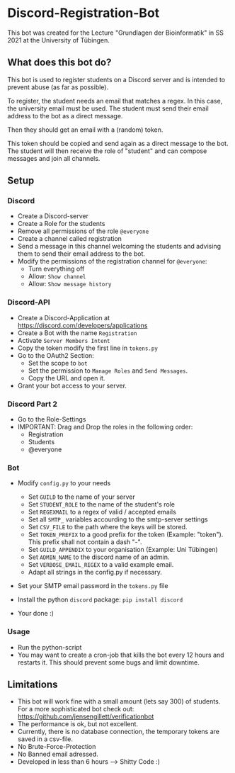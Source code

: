 # Discord-Registration-Bot
This bot was created for the Lecture "Grundlagen der Bioinformatik" in SS 2021 at the University of Tübingen.

## What does this bot do?
This bot is used to register students on a Discord server and is intended to prevent abuse (as far as possible).

To register, the student needs an email that matches a regex. In this case, the university email must be used.
The student must send their email address to the bot as a direct message.

Then they should get an email with a (random) token.

This token should be copied and send again as a direct message to the bot.
The student will then receive the role of "student" and can compose messages and join all channels.

## Setup
### Discord
- Create a Discord-server
- Create a Role for the students
- Remove all permissions of the role `@everyone`
- Create a channel called registration
- Send a message in this channel welcoming the students and advising them to send their email address to the bot.
- Modify the permissions of the registration channel for `@everyone`:
    - Turn everything off
    - Allow: `Show channel`
    - Allow: `Show message history`

### Discord-API
- Create a Discord-Application at https://discord.com/developers/applications
- Create a Bot with the name `Registration`
- Activate `Server Members Intent`
- Copy the token modify the first line in `tokens.py`
- Go to the OAuth2 Section:
    - Set the scope to `bot`
    - Set the permission to `Manage Roles` and `Send Messages`.
    - Copy the URL and open it. 
- Grant your bot access to your server.

### Discord Part 2
- Go to the Role-Settings
- IMPORTANT: Drag and Drop the roles in the following order:
    - Registration
    - Students
    - @everyone

### Bot
- Modify `config.py` to your needs
    - Set `GUILD` to the name of your server
    - Set `STUDENT_ROLE` to the name of the student's role
    - Set `REGEXMAIL` to a regex of valid / accepted emails
    - Set all `SMTP_` variables accourding to the smtp-server settings
    - Set `CSV_FILE` to the path where the keys will be stored.
    - Set `TOKEN_PREFIX` to a good prefix for the token (Example: "token"). This prefix shall not contain a dash "-".
    - Set `GUILD_APPENDIX` to your organisation (Example: Uni Tübingen) 
    - Set `ADMIN_NAME` to the discord name of an admin.
    - Set `VERBOSE_EMAIL_REGEX` to a valid example email.
    - Adapt all strings in the config.py if necessary.

- Set your SMTP email password in the `tokens.py` file
- Install the python `discord` package: `pip install discord`
- Your done :)
### Usage
- Run the python-script
- You may want to create a cron-job that kills the bot every 12 hours and restarts it. This should prevent some bugs and limit downtime.

## Limitations
- This bot will work fine with a small amount (lets say 300) of students. For a more sophisticated bot check out:  https://github.com/jensengillett/verificationbot
- The performance is ok, but not excellent.
- Currently, there is no database connection, the temporary tokens are saved in a csv-file.
- No Brute-Force-Protection
- No Banned email adressed.
- Developed in less than 6 hours --> Shitty Code :)

